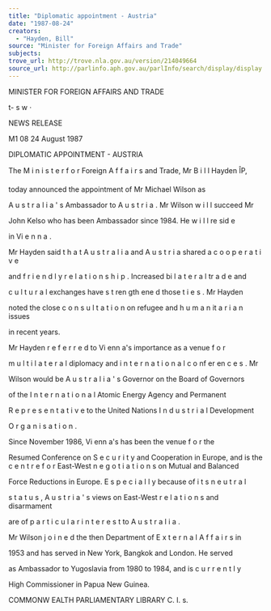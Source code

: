 ```yaml
---
title: "Diplomatic appointment - Austria"
date: "1987-08-24"
creators:
  - "Hayden, Bill"
source: "Minister for Foreign Affairs and Trade"
subjects:
trove_url: http://trove.nla.gov.au/version/214049664
source_url: http://parlinfo.aph.gov.au/parlInfo/search/display/display.w3p;query=Id%3A%22media/pressrel/HPR09027358%22
---
```


 MINISTER FOR  FOREIGN AFFAIRS  AND TRADE

 t- s w ·

 NEWS RELEASE

 M1 08 24 August 1987

 DIPLOMATIC APPOINTMENT - AUSTRIA

 The M i n i s t e r  f o r  Foreign A f f a i r s  and Trade, Mr B i l l  Hayden ÎP, 

 today announced the appointment of Mr Michael Wilson as 

 A u s t r a l i a ' s  Ambassador to A u s t r i a .  Mr Wilson w i l l  succeed Mr 

 John Kelso who has been Ambassador since 1984. He w i l l  re sid e 

 in Vi e n n a .

 Mr Hayden said t h a t  A u s t r a l i a  and A u s t r i a  shared a c o o p e r a t i v e  

 and f r i e n d l y  r e l a t i o n s h i p .  Increased bi l a t e r a l  tr a d e  and 

 c u l t u r a l  exchanges have s t ren gth ene d those t i e s .  Mr Hayden 

 noted the close c o n s u l t a t i o n  on refugee and h u m a n it a r i a n  issues 

 in recent years.

 Mr Hayden r e f e r r e d  to Vi enn a's  importance as a venue f o r  

 m u l t i l a t e r a l  diplomacy and i n t e r n a t i o n a l  c o nf er en c e s .  Mr 

 Wilson would be A u s t r a l i a ' s  Governor on the Board of Governors 

 of the I n t e r n a t i o n a l  Atomic Energy Agency and Permanent 

 R e p r e s e n t a t i v e  to the United Nations I n d u s t r i a l  Development 

 O r g a n i s a t i o n .

 Since November 1986, Vi enn a's  has been the venue f o r  the 

 Resumed Conference on S e c u r i t y  and Cooperation in Europe, and  is the c e n t r e  f o r  East-West n e g o t i a t i o n s  on Mutual and Balanced 

 Force Reductions in Europe. E s p e c i a l l y  because of i t s  n e u t r a l  

 s t a t u s ,  A u s t r i a ' s  views on East-West r e l a t i o n s  and disarmament 

 are of p a r t i c u l a r  i n t e r e s t  to A u s t r a l i a .

 Mr Wilson j o i n e d  the then Department of E x t e r n a l  A f f a i r s  in 

 1953 and has served in New York, Bangkok and London. He served 

 as Ambassador to Yugoslavia from 1980 to 1984, and is c u r r e n t l y  

 High Commissioner in Papua New Guinea.

 COMMONW EALTH  PARLIAMENTARY LIBRARY  C. I. s.

